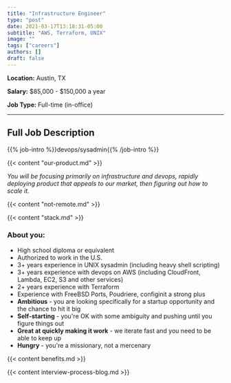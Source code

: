 ```yaml
---
title: "Infrastructure Engineer"
type: "post"
date: 2021-03-17T13:18:31-05:00
subtitle: "AWS, Terraform, UNIX"
image: ""
tags: ["careers"]
authors: []
draft: false
---
```


**Location:** Austin, TX

**Salary:** $85,000 - $150,000 a year

**Job Type:** Full-time (in-office)

---

## Full Job Description

{{% job-intro %}}devops/sysadmin{{% /job-intro %}}

{{< content "our-product.md" >}}

*You will be focusing primarily on infrastructure and devops, rapidly deploying product that appeals to our market, then figuring out how to scale it.*

{{< content "not-remote.md" >}}

{{< content "stack.md" >}}

### About you:
- High school diploma or equivalent
- Authorized to work in the U.S.
- 3+ years experience in UNIX sysadmin (including heavy shell scripting)
- 3+ years experience with devops on AWS (including CloudFront, Lambda, EC2, S3 and other services)
- 2+ years experience with Terraform
- Experience with FreeBSD Ports, Poudriere, configinit a strong plus
- **Ambitious** - you are looking specifically for a startup opportunity and the chance to hit it big
- **Self-starting** - you're OK with some ambiguity and pushing until you figure things out
- **Great at quickly making it work** - we iterate fast and you need to be able to keep up
- **Hungry** - you're a missionary, not a mercenary

{{< content benefits.md >}}

{{< content interview-process-blog.md >}}
